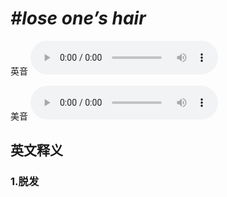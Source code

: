 # ***\#lose one’s hair*** 
英音
<audio src="./media/lose one’s hair1_AAC.aac" controls="controls"></audio>

美音
<audio src="./media/lose one’s hair2_AAC.aac" controls="controls"></audio>



  

英文释义
---
### 1.**脱发**  


